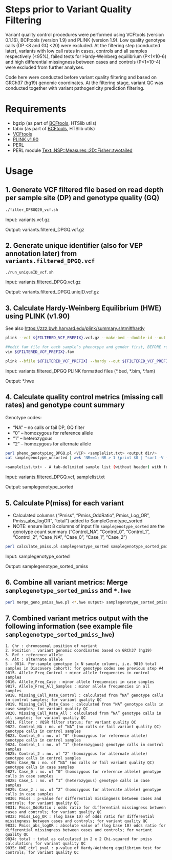# Steps prior to Variant Quality Filtering
Variant quality control procedures were performed using VCFtools (version 0.1.16), BCFtools (version 1.9) and PLINK (version 1.9). Low quality genotype calls (DP <8 and GQ <20) were excluded. At the filtering step (conducted later), variants with low call rates in cases, controls and all samples respectively (<95%), failed tests for Hardy-Weinberg equilibrium (P<1×10-6) and high differential missingness between cases and controls (P<1×10-4) were excluded from further analyses.

Code here were conducted before variant quality filtering and based on GRCh37 (hg19) genomic coordinates. 
At the filtering stage, variant QC was conducted together with variant pathogenicity prediction filtering. 


# Requirements
- bgzip (as part of [BCFtools](http://www.htslib.org/download/), HTSlib utils)
- tabix (as part of [BCFtools](http://www.htslib.org/download/), HTSlib utils)
- [VCFtools](https://vcftools.github.io/index.html)
- [PLINK v1.90](https://www.cog-genomics.org/plink/)
- PERL
- PERL module [Text::NSP::Measures::2D::Fisher::twotailed](https://metacpan.org/pod/Text::NSP::Measures::2D::Fisher::twotailed)


# Usage
## 1. Generate VCF filtered file based on read depth per sample site (DP) and genotype quality (GQ)
``` bash
./filter_DP8GQ20_vcf.sh
```

Input: variants.vcf.gz

Output: variants.filtered_DPGQ.vcf.gz


## 2. Generate unique identifier (also for VEP annotation later) from `variants.filtered_DPGQ.vcf`
``` bash
./run_uniqueID_vcf.sh
```

Input: variants.filtered_DPGQ.vcf.gz

Output: variants.filtered_DPGQ.uniqID.vcf.gz


## 3. Calculate Hardy-Weinberg Equilibrium (HWE) using PLINK (v1.90)
See also https://zzz.bwh.harvard.edu/plink/summary.shtml#hardy

``` bash
plink --vcf ${FILTERED_VCF_PREFIX}.vcf.gz --make-bed --double-id --out ${FILTERED_VCF_PREFIX} --allow-no-sex

##edit fam file for each sample’s phenotype and gender first, BEFORE running the next PLINK command
vim ${FILTERED_VCF_PREFIX}.fam  

plink --bfile ${FILTERED_VCF_PREFIX} --hardy --out ${FILTERED_VCF_PREFIX}-hwe  ## then extract p-val of UNAFF 

```
Input: variants.filtered_DPGQ PLINK formatted files (*.bed, *.bim, *.fam)

Output: *.hwe


## 4. Calculate quality control metrics (missing call rates) and genotype count summary
Genotype codes:
- “NA” – no calls or fail DP, GQ filter
- “0” – homozygous for reference allele
- “1” – heterozygous
- “2” – homozygous for alternate allele

``` bash
perl pheno_genotyping_DPGQ.pl <VCF> <samplelist.txt> <output dir/>
cat samplegenotype_unsorted | awk 'NR==1; NR > 1 {print $0 | "sort -V -k1,1 -k2,2n"}' > samplegenotype_sorted   ##sort by genomic position

<samplelist.txt> - A tab-delimited sample list (without header) with format: SampleName Phenotype (as "case" or "control")
```

Input: variants.filtered_DPGQ.vcf, samplelist.txt

Output: samplegenotype_sorted


## 5. Calculate P(miss) for each variant
- Calculated columns (“Pmiss”, “Pmiss_OddRatio”, Pmiss_Log_OR”, Pmiss_abs_logOR”, “total”) added to SampleGenotype_sorted
- NOTE: ensure last 8 columns of input file `samplegenotype_sorted` are the genotype count summary (“Control_NA”, “Control_0”, “Control_1”, “Control_2”, “Case_NA”, “Case_0”, “Case_1”, “Case_2”)

``` bash
perl calculate_pmiss.pl samplegenotype_sorted samplegenotype_sorted_pmiss
``` 

Input: samplegenotype_sorted

Output: samplegenotype_sorted_pmiss


## 6. Combine all variant metrics: Merge `samplegenotype_sorted_pmiss` and `*.hwe`
``` bash
perl merge_geno_pmiss_hwe.pl <*.hwe output> samplegenotype_sorted_pmiss samplegenotype_sorted_pmiss_hwe
```

## 7. Combined variant metrics output with the following information (see example file `samplegenotype_sorted_pmiss_hwe`)
```
1. Chr : chromosomal position of variant
2. Position : variant genomic coordinates based on GRCh37 (hg19)
3. Ref : reference allele
4. Alt : alternate allele
5 - 9814. Per-sample genotype (x N sample columns, i.e. 9810 total samples in Discovery cohort): for genotype codes see previous step #4 
9815. Allele_Freq_Control : minor allele frequencies in control samples
9816. Allele_Freq_Case : minor allele frequencies in case samples
9817. Allele_Freq_All_Samples : minor allele frequencies in all samples
9818. Missing_Call_Rate_Control : calculated from “NA” genotype calls in control samples; for variant quality QC
9819. Missing_Call_Rate_Case : calculated from “NA” genotype calls in case samples; for variant quality QC
9820. Missing_Call_Rate_All : calculated from “NA” genotype calls in all samples; for variant quality QC
9821. Filter : VQSR filter status; for variant quality QC
9822. Control_NA : no. of “NA” (no calls or fail variant quality QC) genotype calls in control samples
9823. Control_0 : no. of “0” (homozygous for reference allele) genotype calls in control samples
9824. Control_1 : no. of “1” (heterozygous) genotype calls in control samples
9825: Control_2 : no. of “2” (homozygous for alternate allele) genotype calls in control samples
9826: Case_NA : no. of “NA” (no calls or fail variant quality QC) genotype calls in case samples
9827. Case_0 : no. of “0” (homozygous for reference allele) genotype calls in case samples
9828: Case_1 : no. of “1” (heterozygous) genotype calls in case samples
9829: Case_2 : no. of “2” (homozygous for alternate allele) genotype calls in case samples
9830: Pmiss : p-value for differential missingness between cases and controls; for variant quality QC
9831: Pmiss_OddRatio : odds ratio for differential missingness between cases and controls; for variant quality QC
9832: Pmiss_Log_OR : (log base 10) of odds ratio for differential missingness between cases and controls; for variant quality QC
9833: Pmiss_abs_logOR : absolute value of (log base 10) odds ratio for differential missingness between cases and controls; for variant quality QC
9834: total : total as calculated in 2 x 2 Chi-squared for pmiss calculation; for variant quality QC
9835: HWE_ctrl_pval : p-value of Hardy-Weinberg equilibrium test for controls; for variant quality QC
```





